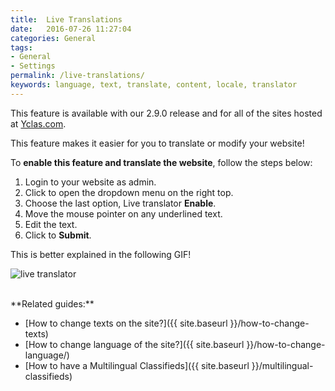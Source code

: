 ```yaml
---
title:  Live Translations
date:   2016-07-26 11:27:04
categories: General
tags: 
- General
- Settings
permalink: /live-translations/
keywords: language, text, translate, content, locale, translator
---
```

<div class="alert alert-warning">
<strong><i class="glyphicon glyphicon-warning-sign"></i> </strong> This feature is available with our 2.9.0 release and for all of the sites hosted at <a href="https://yclas.com/">Yclas.com</a>.
</div>

This feature makes it easier for you to translate or modify your website!

To **enable this feature and translate the website**, follow the steps below:

1. Login to your website as admin.
2. Click to open the dropdown menu on the right top.
3. Choose the last option, Live translator **Enable**.
4. Move the mouse pointer on any underlined text.
5. Edit the text.
6. Click to **Submit**.

This is better explained in the following GIF!

![live translator](https://cloud.githubusercontent.com/assets/7003648/16676480/0c0d1272-4490-11e6-8adb-01adef17c505.gif)


<br>
**Related guides:**

* [How to change texts on the site?]({{ site.baseurl }}/how-to-change-texts)
* [How to change language of the site?]({{ site.baseurl }}/how-to-change-language/)
* [How to have a Multilingual Classifieds]({{ site.baseurl }}/multilingual-classifieds)
